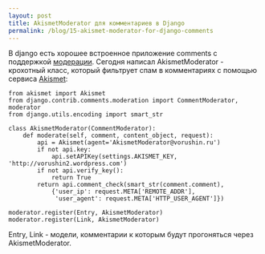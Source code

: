 ```yaml
---
layout: post
title: AkismetModerator для комментариев в Django
permalink: /blog/15-akismet-moderator-for-django-comments
---
```

В django есть хорошее встроенное приложение comments с поддержкой [модерации](http://docs.djangoproject.com/en/dev/ref/contrib/comments/moderation/#ref-contrib-comments-moderation). Сегодня написал AkismetModerator - крохотный класс, который фильтрует спам в комментариях с помощью сервиса [Akismet](http://akismet.com):

    from akismet import Akismet
    from django.contrib.comments.moderation import CommentModerator, moderator
    from django.utils.encoding import smart_str

    class AkismetModerator(CommentModerator):
        def moderate(self, comment, content_object, request):
            api = Akismet(agent='AkismetModerator@vorushin.ru')
            if not api.key:
                api.setAPIKey(settings.AKISMET_KEY, 'http://vorushin2.wordpress.com')
            if not api.verify_key():
                return True
            return api.comment_check(smart_str(comment.comment), 
                {'user_ip': request.META['REMOTE_ADDR'], 
                 'user_agent': request.META['HTTP_USER_AGENT']})

    moderator.register(Entry, AkismetModerator)
    moderator.register(Link, AkismetModerator)

Entry, Link - модели, комментарии к которым будут прогоняться через AkismetModerator.